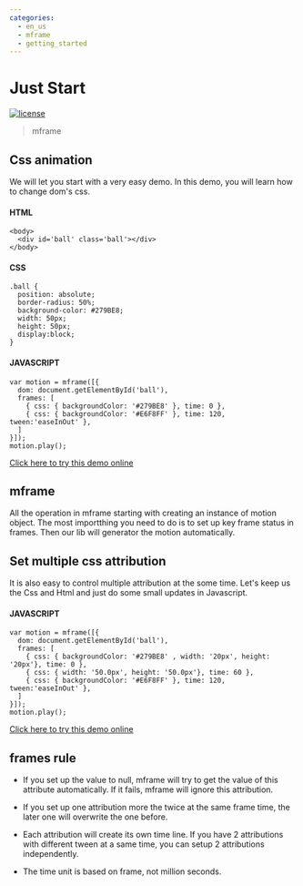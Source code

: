 ```yaml
---
categories:
  - en_us
  - mframe
  - getting_started
---
```

# Just Start

[![license](https://img.shields.io/github/license/momentum-design/momentum-ui.svg?color=blueviolet)](https://github.com/momentum-design/momentum-ui/blob/master/charts/LICENSE)

> mframe

## Css animation

We will let you start with a very easy demo. In this demo, you will learn how to change dom's css.

#### HTML

```
<body>
  <div id='ball' class='ball'></div>
</body>
```

#### CSS

```
.ball {
  position: absolute;
  border-radius: 50%;
  background-color: #279BE8;
  width: 50px;
  height: 50px;
  display:block;
}
```

#### JAVASCRIPT

```
var motion = mframe([{
  dom: document.getElementById('ball'),
  frames: [
    { css: { backgroundColor: '#279BE8' }, time: 0 },
    { css: { backgroundColor: '#E6F8FF' }, time: 120, tween:'easeInOut' },
  ]
}]);
motion.play();
```

[Click here to try this demo online](https://codepen.io/arthusliang/pen/WNvpmoG)

## mframe

All the operation in mframe starting with creating an instance of motion object. The most importthing you need to do is to set up key frame status in frames. Then our lib will generator the motion automatically.


## Set multiple css attribution

It is also easy to control multiple attribution at the some time. Let's keep us the Css and Html and just do some small updates in Javascript. 

#### JAVASCRIPT

```
var motion = mframe([{
  dom: document.getElementById('ball'),
  frames: [
    { css: { backgroundColor: '#279BE8' , width: '20px', height: '20px'}, time: 0 },
    { css: { width: '50.0px', height: '50.0px'}, time: 60 },
    { css: { backgroundColor: '#E6F8FF' }, time: 120, tween:'easeInOut' },
  ]
}]);
motion.play();
```

[Click here to try this demo online](https://codepen.io/arthusliang/pen/RwPpdpX)

## frames rule

+ If you set up the value to null, mframe will try to get the value of this attribute automatically. If it fails, mframe will ignore this attribution.

+ If you set up one attribution more the twice at the same frame time, the later one will overwrite the one before.

+ Each attribution will create its own time line. If you have 2 attributions with different tween at a same time, you can setup 2 attributions independently.

+ The time unit is based on frame, not million seconds.

